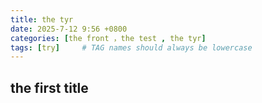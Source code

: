 ```yaml
---
title: the tyr
date: 2025-7-12 9:56 +0800
categories: [the front ，the test , the tyr]
tags: [try]     # TAG names should always be lowercase
---
```


## the first title
